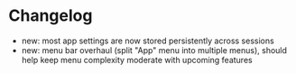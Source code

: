# Changelog

- new: most app settings are now stored persistently across sessions
- new: menu bar overhaul (split "App" menu into multiple menus), should help keep menu complexity moderate with upcoming features